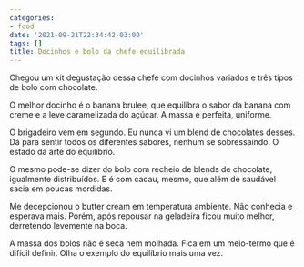```yaml
---
categories:
- food
date: '2021-09-21T22:34:42-03:00'
tags: []
title: Docinhos e bolo da chefe equilibrada
---
```


Chegou um kit degustação dessa chefe com docinhos variados e três tipos de bolo com chocolate.

O melhor docinho é o banana brulee, que equilibra o sabor da banana com creme e a leve caramelizada do açúcar. A massa é perfeita, uniforme.

O brigadeiro vem em segundo. Eu nunca vi um blend de chocolates desses. Dá para sentir todos os diferentes sabores, nenhum se sobressaindo. O estado da arte do equilíbrio.

O mesmo pode-se dizer do bolo com recheio de blends de chocolate, igualmente distribuídos. E é com cacau, mesmo, que além de saudável sacia em poucas mordidas.

Me decepcionou o butter cream em temperatura ambiente. Não conhecia e esperava mais. Porém, após repousar na geladeira ficou muito melhor, derretendo levemente na boca.

A massa dos bolos não é seca nem molhada. Fica em um meio-termo que é difícil definir. Olha o exemplo do equilíbrio mais uma vez.